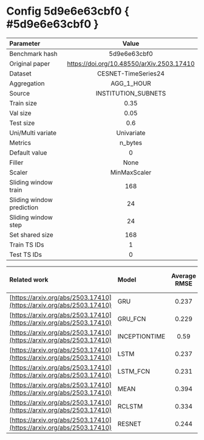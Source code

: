 # Config 5d9e6e63cbf0 { #5d9e6e63cbf0 }

| Parameter | Value |
|:-----------------|:-----------------:|
| Benchmark hash |  5d9e6e63cbf0 |
| Original paper |  <https://doi.org/10.48550/arXiv.2503.17410> |
| Dataset |  CESNET-TimeSeries24 |
| Aggregation |  AGG_1_HOUR |
| Source |  INSTITUTION_SUBNETS |
| Train size |  0.35 |
| Val size |  0.05 |
| Test size |  0.6 |
| Uni/Multi variate |  Univariate |
| Metrics |  n_bytes |
| Default value |  0 |
| Filler |  None |
| Scaler |  MinMaxScaler |
| Sliding window train |  168 |
| Sliding window prediction |  24 |
| Sliding window step |  24 |
| Set shared size |  168 |
| Train TS IDs |  1 |
| Test TS IDs |  0 |

| Related work | Model | Average RMSE | Std RMSE | Average R2-score | Std R2-score |
|:-----------------|:-----------------|:-----------------:|:-----------------:|:-----------------:|:-----------------:|
| [https://arxiv.org/abs/2503.17410](https://arxiv.org/abs/2503.17410) | GRU | 0.237 | 1.15 | -0.55 | 1.4 |
| [https://arxiv.org/abs/2503.17410](https://arxiv.org/abs/2503.17410) | GRU_FCN | 0.229 | 1.15 | -0.27 | 1.1 |
| [https://arxiv.org/abs/2503.17410](https://arxiv.org/abs/2503.17410) | INCEPTIONTIME | 0.59 | 1.1 | -8.9 | 2.7 |
| [https://arxiv.org/abs/2503.17410](https://arxiv.org/abs/2503.17410) | LSTM | 0.237 | 1.15 | -0.53 | 1.3 |
| [https://arxiv.org/abs/2503.17410](https://arxiv.org/abs/2503.17410) | LSTM_FCN | 0.231 | 1.15 | -0.55 | 1.8 |
| [https://arxiv.org/abs/2503.17410](https://arxiv.org/abs/2503.17410) | MEAN | 0.394 | 1.66 | 0.05 | 0.1 |
| [https://arxiv.org/abs/2503.17410](https://arxiv.org/abs/2503.17410) | RCLSTM | 0.334 | 1.48 | -0.64 | 1.9 |
| [https://arxiv.org/abs/2503.17410](https://arxiv.org/abs/2503.17410) | RESNET | 0.244 | 1.15 | -0.77 | 1.6 |
